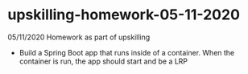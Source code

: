 # upskilling-homework-05-11-2020
05/11/2020 Homework as part of upskilling

* Build a Spring Boot app that runs inside of a container.
When the container is run, the app should start and be a LRP
